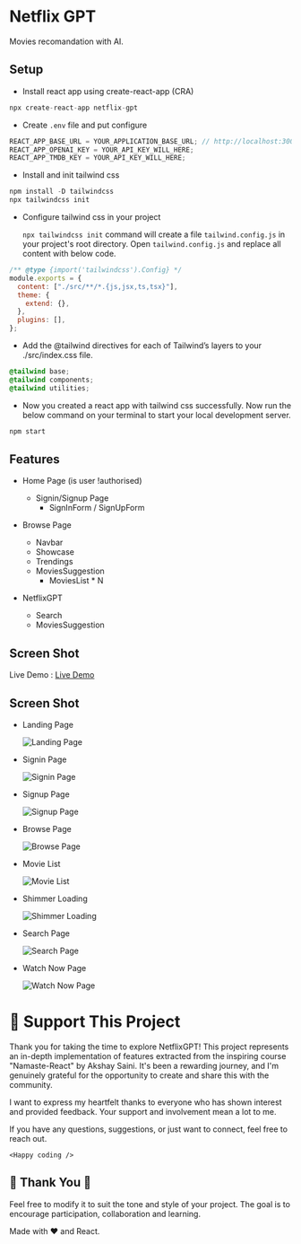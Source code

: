 # Netflix GPT

Movies recomandation with AI.

## Setup

- Install react app using create-react-app (CRA)

```js
npx create-react-app netflix-gpt
```

- Create `.env` file and put configure

```js
REACT_APP_BASE_URL = YOUR_APPLICATION_BASE_URL; // http://localhost:300
REACT_APP_OPENAI_KEY = YOUR_API_KEY_WILL_HERE;
REACT_APP_TMDB_KEY = YOUR_API_KEY_WILL_HERE;
```

- Install and init tailwind css

```js
npm install -D tailwindcss
npx tailwindcss init
```

- Configure tailwind css in your project

  `npx tailwindcss init` command will create a file `tailwind.config.js` in your project's root directory.
  Open `tailwind.config.js` and replace all content with below code.

```js
/** @type {import('tailwindcss').Config} */
module.exports = {
  content: ["./src/**/*.{js,jsx,ts,tsx}"],
  theme: {
    extend: {},
  },
  plugins: [],
};
```

- Add the @tailwind directives for each of Tailwind’s layers to your ./src/index.css file.

```css
@tailwind base;
@tailwind components;
@tailwind utilities;
```

- Now you created a react app with tailwind css successfully. Now run the below command on your terminal to start your local development server.

```js
npm start
```

## Features

- Home Page (is user !authorised)

  - Signin/Signup Page
    - SignInForm / SignUpForm

- Browse Page

  - Navbar
  - Showcase
  - Trendings
  - MoviesSuggestion
    - MoviesList \* N

- NetflixGPT
  - Search
  - MoviesSuggestion

## Screen Shot

Live Demo : [Live Demo](https://8ttribute.com "Live Demo")

## Screen Shot

- Landing Page

  ![Landing Page](https://netflixgpt-aaf25.web.app/screenshot/01-Landing.png)

- Signin Page

  ![Signin Page](https://netflixgpt-aaf25.web.app/screenshot/02-Signin.png)

- Signup Page

  ![Signup Page](https://netflixgpt-aaf25.web.app/screenshot/03-Signup.png)

- Browse Page

  ![Browse Page](https://netflixgpt-aaf25.web.app/screenshot/04-Browse.png)

- Movie List

  ![Movie List](https://netflixgpt-aaf25.web.app/screenshot/05-Movie-List.png)

- Shimmer Loading

  ![Shimmer Loading](https://netflixgpt-aaf25.web.app/screenshot/06-Shimmer-loading.png)

- Search Page

  ![Search Page](https://netflixgpt-aaf25.web.app/screenshot/07-Search.png)

- Watch Now Page

  ![Watch Now Page](https://netflixgpt-aaf25.web.app/screenshot/08-Watch.png)

# 💖 Support This Project

Thank you for taking the time to explore NetflixGPT! This project represents an in-depth implementation of features extracted from the inspiring course "Namaste-React" by Akshay Saini. It's been a rewarding journey, and I'm genuinely grateful for the opportunity to create and share this with the community.

I want to express my heartfelt thanks to everyone who has shown interest and provided feedback. Your support and involvement mean a lot to me.

If you have any questions, suggestions, or just want to connect, feel free to reach out.

`<Happy coding />`

## 🙏 Thank You 🙏

Feel free to modify it to suit the tone and style of your project. The goal is to encourage participation, collaboration and learning.

Made with ❤️ and React.
